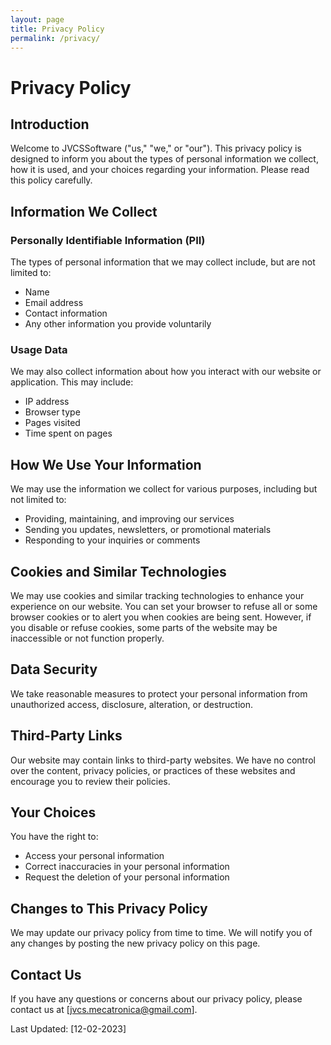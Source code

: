 ```yaml
---
layout: page
title: Privacy Policy
permalink: /privacy/
---
```


# Privacy Policy

## Introduction

Welcome to JVCSSoftware ("us," "we," or "our"). This privacy policy is designed to inform you about the types of personal information we collect, how it is used, and your choices regarding your information. Please read this policy carefully.

## Information We Collect

### Personally Identifiable Information (PII)

The types of personal information that we may collect include, but are not limited to:

- Name
- Email address
- Contact information
- Any other information you provide voluntarily

### Usage Data

We may also collect information about how you interact with our website or application. This may include:

- IP address
- Browser type
- Pages visited
- Time spent on pages

## How We Use Your Information

We may use the information we collect for various purposes, including but not limited to:

- Providing, maintaining, and improving our services
- Sending you updates, newsletters, or promotional materials
- Responding to your inquiries or comments

## Cookies and Similar Technologies

We may use cookies and similar tracking technologies to enhance your experience on our website. You can set your browser to refuse all or some browser cookies or to alert you when cookies are being sent. However, if you disable or refuse cookies, some parts of the website may be inaccessible or not function properly.

## Data Security

We take reasonable measures to protect your personal information from unauthorized access, disclosure, alteration, or destruction.

## Third-Party Links

Our website may contain links to third-party websites. We have no control over the content, privacy policies, or practices of these websites and encourage you to review their policies.

## Your Choices

You have the right to:

- Access your personal information
- Correct inaccuracies in your personal information
- Request the deletion of your personal information

## Changes to This Privacy Policy

We may update our privacy policy from time to time. We will notify you of any changes by posting the new privacy policy on this page.

## Contact Us

If you have any questions or concerns about our privacy policy, please contact us at [jvcs.mecatronica@gmail.com].

Last Updated: [12-02-2023]

